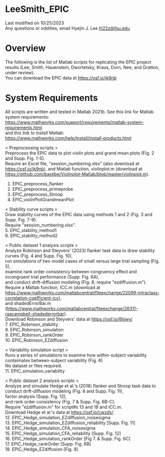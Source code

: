 # LeeSmith_EPIC
Last modified on 10/25/2023 <br/>
Any questions or oddities, email Hyejin J. Lee hl22z@fsu.edu <br/>

# Overview
The following is the list of Matlab scripts for replicating the EPIC project results (Lee, Smith, Hauenstein, Dwortetsky, Kraus, Dorn, Nee, and Gratton, under review). <br/>
You can download the EPIC data at https://osf.io/jk9nb <br/>

# System Requirements
All scripts are written and tested in Matlab 2021b.
See this link for Matlab system requirements: https://www.mathworks.com/support/requirements/matlab-system-requirements.html <br/>
and this link to install Matlab: https://www.mathworks.com/help/install/install-products.html

< Preprocessing scripts > <br/>
Preprocess the EPIC data to plot violin plots and grand mean plots (Fig. 2 and Supp. Fig. 1-5). <br/>
Require an Excel file, "session_numbering.xlsx" (also download at https://osf.io/jk9nb), and Matlab function, violinplot.m (download at https://github.com/bastibe/Violinplot-Matlab/blob/master/violinplot.m). <br/>
1. EPIC_preprocess_flanker <br/>
2. EPIC_preprocess_primeprobe <br/>
3. EPIC_preprocess_Stroop <br/>
4. EPIC_violinPlotGrandmeanPlot <br/>

< Stability curve scripts > <br/>
Draw stability curves of the EPIC data using methods 1 and 2 (Fig. 3 and Supp. Fig. 7-9). <br/>
Require "session_numbering.xlsx". <br/>
5. EPIC_stability_method1 <br/>
6. EPIC_stability_method2 <br/>

< Public dataset 1 analysis scripts > <br/>
Analyze Robinson and Steyvers' (2023) flanker task data to draw stability curves (Fig. 4 and Supp. Fig. 10), <br/>
run simulations of two model cases of small versus large trial sampling (Fig. 5), <br/>
examine rank order consistency between congruency effect and incongruent trial performance (Supp. Fig. 6A), <br/>
and conduct drift-diffusion modeling (Fig. 8; require "ezdiffusion.m"). <br/>
Require a Matlab function, ICC.m (download at https://www.mathworks.com/matlabcentral/fileexchange/22099-intraclass-correlation-coefficient-icc), <br/>
and shadedErrorBar.m (https://www.mathworks.com/matlabcentral/fileexchange/26311-raacampbell-shadederrorbar). <br/>
Download Robinson and Steyvers' data at https://osf.io/6hjwv/ <br/>
7. EPIC_Robinson_stability <br/>
8. EPIC_Robinson_simulation <br/>
9. EPIC_Robinson_rankOrder <br/>
10. EPIC_Robinson_EZdiffusion <br/>

< Variability simulation script > <br/>
Runs a series of simulations to examine how within-subject variability contaimates between-subject variability (Fig. 6) <br/>
No dataset or files required. <br/>
11. EPIC_simulation_variability <br/>

< Public dataset 2 analysis scripts > <br/>
Analyze and simulate Hedge et al.'s (2018) flanker and Stroop task data to conduct drift-diffusion modeling (Fig. 8 and Supp. Fig. 11), <br/>
factor analysis (Supp. Fig. 12), <br/>
and rank order consistency (Fig. 7 & Supp. Fig. 6B-C). <br/>
Require "ezdiffusion.m" for script#s 13 and 18 and ICC.m. <br/>
Download Hedge et al.'s data at https://osf.io/cwzds/ <br/>
12. EPIC_Hedge_simulation_EZdiffusion_noisesigma <br/>
13. EPIC_Hedge_simulation_EZdiffusion_reliability [Supp. Fig. 11] <br/>
14. EPIC_Hedge_simulation_CFA_noisesigma <br/>
15. EPIC_Hedge_simulation_CFA_reliability [Supp. Fig. 12] <br/>
16. EPIC_Hedge_simulation_rankOrder [Fig 7. & Supp. Fig. 6C] <br/>
17. EPIC_Hedge_rankOrder [Supp. Fig. 6B] <br/>
18. EPIC_Hedge_EZdiffusion [Fig. 8] <br/>
